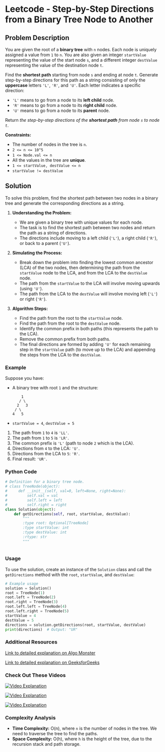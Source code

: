 # Leetcode - Step-by-Step Directions from a Binary Tree Node to Another

## Problem Description

You are given the root of a **binary tree** with `n` nodes. Each node is uniquely assigned a value from `1` to `n`. You are also given an integer `startValue` representing the value of the start node `s`, and a different integer `destValue` representing the value of the destination node `t`.

Find the **shortest path** starting from node `s` and ending at node `t`. Generate step-by-step directions for this path as a string consisting of only the **uppercase** letters `'L'`, `'R'`, and `'U'`. Each letter indicates a specific direction:
- `'L'` means to go from a node to its **left child** node.
- `'R'` means to go from a node to its **right child** node.
- `'U'` means to go from a node to its **parent** node.

Return *the step-by-step directions of the **shortest path** from node `s` to node `t`*.

**Constraints:**
- The number of nodes in the tree is `n`.
- `2 <= n <= 10^5`
- `1 <= Node.val <= n`
- All the values in the tree are **unique**.
- `1 <= startValue, destValue <= n`
- `startValue != destValue`

## Solution

To solve this problem, find the shortest path between two nodes in a binary tree and generate the corresponding directions as a string.

1. **Understanding the Problem:**
   - We are given a binary tree with unique values for each node.
   - The task is to find the shortest path between two nodes and return the path as a string of directions.
   - The directions include moving to a left child (`'L'`), a right child (`'R'`), or back to a parent (`'U'`).

2. **Simulating the Process:**
   - Break down the problem into finding the lowest common ancestor (LCA) of the two nodes, then determining the path from the `startValue` node to the LCA, and from the LCA to the `destValue` node.
   - The path from the `startValue` to the LCA will involve moving upwards (using `'U'`).
   - The path from the LCA to the `destValue` will involve moving left (`'L'`) or right (`'R'`).

3. **Algorithm Steps:**
   - Find the path from the root to the `startValue` node.
   - Find the path from the root to the `destValue` node.
   - Identify the common prefix in both paths (this represents the path to the LCA).
   - Remove the common prefix from both paths.
   - The final directions are formed by adding `'U'` for each remaining step in the `startValue` path (to move up to the LCA) and appending the steps from the LCA to the `destValue`.

### Example

Suppose you have:
- A binary tree with root `1` and the structure:
  ```
      1
     / \
    2   3
   / \
  4   5
  ```
- `startValue = 4`, `destValue = 5`

1. The path from `1` to `4` is `'LL'`.
2. The path from `1` to `5` is `'LR'`.
3. The common prefix is `'L'` (path to node `2` which is the LCA).
4. Directions from `4` to the LCA: `'U'`.
5. Directions from the LCA to `5`: `'R'`.
6. Final result: `'UR'`.

### Python Code

```python
# Definition for a binary tree node.
# class TreeNode(object):
#     def __init__(self, val=0, left=None, right=None):
#         self.val = val
#         self.left = left
#         self.right = right
class Solution(object):
    def getDirections(self, root, startValue, destValue):
        """
        :type root: Optional[TreeNode]
        :type startValue: int
        :type destValue: int
        :rtype: str
        """
        
```

### Usage

To use the solution, create an instance of the `Solution` class and call the `getDirections` method with the `root`, `startValue`, and `destValue`:

```python
# Example usage
solution = Solution()
root = TreeNode(1)
root.left = TreeNode(2)
root.right = TreeNode(3)
root.left.left = TreeNode(4)
root.left.right = TreeNode(5)
startValue = 4
destValue = 5
directions = solution.getDirections(root, startValue, destValue)
print(directions)  # Output: "UR"
```

### Additional Resources

[Link to detailed explanation on Algo Monster](https://algo.monster/liteproblems/2096)

[Link to detailed explanation on GeeksforGeeks](https://www.geeksforgeeks.org/step-by-step-shortest-path-from-source-node-to-destination-node-in-a-binary-tree/)

### Check Out These Videos

[![Video Explanation](https://img.youtube.com/vi/JegJNGcwtFg/mqdefault.jpg)](https://youtu.be/JegJNGcwtFg)

[![Video Explanation](https://img.youtube.com/vi/BPVP_8dr7-U/mqdefault.jpg)](https://youtu.be/BPVP_8dr7-U)

[![Video Explanation](https://img.youtube.com/vi/tZ3tUOrB790/mqdefault.jpg)](https://youtu.be/tZ3tUOrB790)

### Complexity Analysis

- **Time Complexity:** O(n), where `n` is the number of nodes in the tree. We need to traverse the tree to find the paths.
- **Space Complexity:** O(h), where `h` is the height of the tree, due to the recursion stack and path storage.